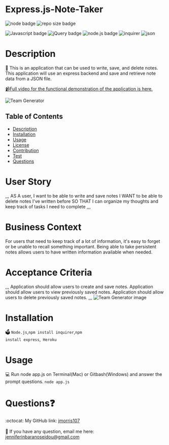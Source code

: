 # Express.js-Note-Taker

![node badge](https://img.shields.io/badge/node-v12.19.0-green.svg)
  ![repo size badge](https://img.shields.io/badge/reposize-6.71MB-blue.svg)


  ![Javascript badge](https://img.shields.io/badge/JavaScript-yellow.svg)
  ![jQuery badge](https://img.shields.io/badge/jQuery-blue.svg)
  ![node.js badge](https://img.shields.io/badge/node.js-green.svg)
  ![inquirer](https://img.shields.io/badge/inquirer-red.svg)
  ![json](https://img.shields.io/badge/json-orange.svg)
  
  
  # Description
  📝 This is an application that can be used to write, save, and delete notes. This application will use an express backend and save and retrieve note data from a JSON file.
<p>
<a href="https://youtu.be/KDYLwKzrlbc" rel="nofollow"><g-emoji class="g-emoji" alias="video_camera" fallback-src="https://github.githubassets.com/images/icons/emoji/unicode/1f4f9.png">📹</g-emoji>Full video for the functional demonstration of the application is here.</a>

![Team Generator](src/team.generator.gif)
   

  ## Table of Contents
  - [Description](#description)
  - [Installation](#installation)
  - [Usage](#usage)
  - [License](#license)
  - [Contribution](#contribution)
  - [Test](#test)
  - [Questions](#questions)

 # User Story
,,,
AS A user, I want to be able to write and save notes
I WANT to be able to delete notes I've written before
SO THAT I can organize my thoughts and keep track of tasks I need to complete
,,,
# Business Context

For users that need to keep track of a lot of information, it's easy to forget or be unable to recall something important. Being able to take persistent notes allows users to have written information available when needed.

# Acceptance Criteria
,,,
Application should allow users to create and save notes.
Application should allow users to view previously saved notes.
Application should allow users to delete previously saved notes.
,,,
![Team Generator image](src/team.generator.image.jpg)


  # Installation
  🗳 <code>Node.js</code>,<code>npm install inquirer</code>,<code>npm install express</code>,<code> Heroku</code>
  # Usage
  💻 Run node app.js on Terminal(Mac) or Gitbash(Windows) and answer the prompt questions. <code>node app.js</code>
  

  

  # Questions❓
  :octocat: My GitHub link: [jmorris107](https://github.com/)<br />
  <br />
   📩 If you have any question, email me here: jenniferinbaranoseidou@gmail.com<br /><br />
